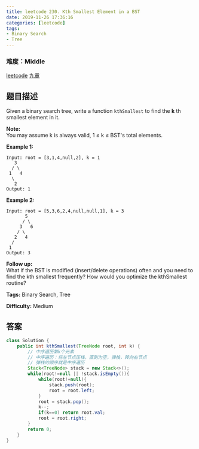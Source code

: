 ```yaml
---
title: leetcode 230. Kth Smallest Element in a BST
date: 2019-11-26 17:36:16
categories: [leetcode]
tags:
- Binary Search
- Tree
---
```

### 难度：Middle

<a href="https://leetcode.com/problems/kth-smallest-element-in-a-bst/">leetcode</a>
<a href="https://www.jiuzhang.com/solution/kth-smallest-element-in-a-bst/">九章</a>
## 题目描述
Given a binary search tree, write a function `kthSmallest` to find the **k**
th smallest element in it.

**Note:**  
You may assume k is always valid, 1 ≤ k ≤ BST's total elements.

**Example 1:**
        
    Input: root = [3,1,4,null,2], k = 1
       3
      / \
     1   4
      \
       2
    Output: 1

**Example 2:**
        
    Input: root = [5,3,6,2,4,null,null,1], k = 3
           5
          / \
         3   6
        / \
       2   4
      /
     1
    Output: 3
    

**Follow up:**  
What if the BST is modified (insert/delete operations) often and you need to
find the kth smallest frequently? How would you optimize the kthSmallest
routine?


**Tags:** Binary Search, Tree

**Difficulty:** Medium
## 答案
<!--more-->
```java
class Solution {
    public int kthSmallest(TreeNode root, int k) {
        // 中序遍历第k个元素
        // 中序遍历：将左节点压栈，直到为空，弹栈，转向右节点
        // 弹栈的顺序就是中序遍历
        Stack<TreeNode> stack = new Stack<>();
        while(root!=null || !stack.isEmpty()){
            while(root!=null){
                stack.push(root);
                root = root.left;
            }
            root = stack.pop();
            k--;
            if(k==0) return root.val;
            root = root.right;
        }
        return 0;
    }
}
```